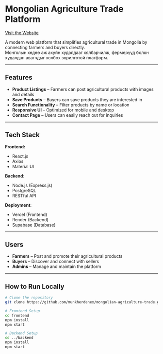 #  Mongolian Agriculture Trade Platform

[ Visit the Website](https://mongolian-agriculture-trade.vercel.app/)

A modern web platform that simplifies agricultural trade in Mongolia by connecting farmers and buyers directly.  
Монголын хөдөө аж ахуйн худалдааг хялбарчилж, фермерүүд болон худалдан авагчдыг холбох зорилготой платформ.

---

##  Features

- **Product Listings** – Farmers can post agricultural products with images and details  
- **Save Products** – Buyers can save products they are interested in  
- **Search Functionality** – Filter products by name or location  
- **Responsive UI** – Optimized for mobile and desktop  
- **Contact Page** – Users can easily reach out for inquiries  

---

##  Tech Stack

**Frontend:**  
- React.js  
- Axios  
- Material UI  

**Backend:**  
- Node.js (Express.js)  
- PostgreSQL  
- RESTful API  

**Deployment:**  
- Vercel (Frontend)  
- Render (Backend)  
- Supabase (Database)  

---

##  Users

- **Farmers** – Post and promote their agricultural products  
- **Buyers** – Discover and connect with sellers  
- **Admins** – Manage and maintain the platform  

---


##  How to Run Locally

```bash
# Clone the repository
git clone https://github.com/munkherdenex/mongolian-agriculture-trade.git

# Frontend Setup
cd frontend
npm install
npm start

# Backend Setup
cd ../backend
npm install
npm start
